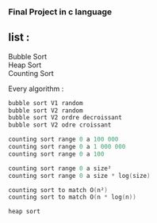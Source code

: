### Final Project in c language
## list :
Bubble Sort  
Heap Sort  
Counting Sort  

Every algorithm :  
```c
bubble sort V1 random
bubble sort V2 random
bubble sort V2 ordre decroissant
bubble sort V2 odre croissant

counting sort range 0 a 100 000
counting sort range 0 a 1 000 000
counting sort range 0 a 100

counting sort range 0 a size²
counting sort range 0 a size * log(size)

counting sort to match O(n²)
counting sort to match O(n * log(n))

heap sort
```